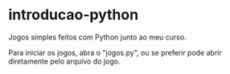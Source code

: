 # introducao-python

Jogos simples feitos com Python junto ao meu curso.

Para iniciar os jogos, abra o "jogos.py", ou se preferir pode abrir diretamente pelo arquivo do jogo.

